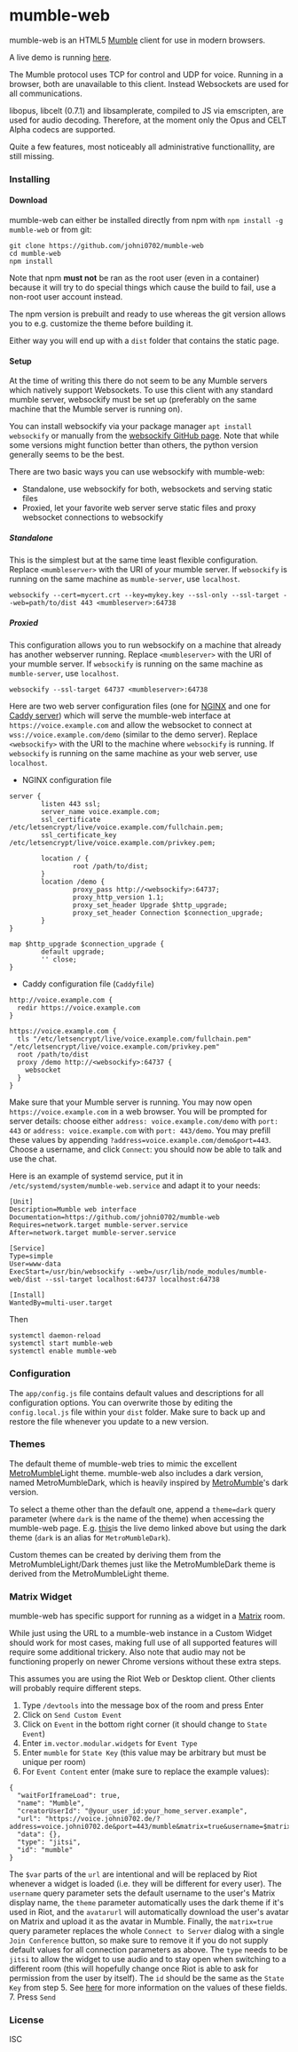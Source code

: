 # mumble-web

mumble-web is an HTML5 [Mumble] client for use in modern browsers.

A live demo is running [here](https://voice.johni0702.de/?address=voice.johni0702.de&port=443/demo).

The Mumble protocol uses TCP for control and UDP for voice.
Running in a browser, both are unavailable to this client.
Instead Websockets are used for all communications.

libopus, libcelt (0.7.1) and libsamplerate, compiled to JS via emscripten, are used for audio decoding.
Therefore, at the moment only the Opus and CELT Alpha codecs are supported.

Quite a few features, most noticeably all
administrative functionallity, are still missing.

### Installing

#### Download
mumble-web can either be installed directly from npm with `npm install -g mumble-web`
or from git:

```
git clone https://github.com/johni0702/mumble-web
cd mumble-web
npm install
```
Note that npm **must not** be ran as the root user (even in a container) because it will try to do special things which cause the build to fail, use a non-root user account instead.

The npm version is prebuilt and ready to use whereas the git version allows you
to e.g. customize the theme before building it.

Either way you will end up with a `dist` folder that contains the static page.

#### Setup
At the time of writing this there do not seem to be any Mumble servers
which natively support Websockets. To use this client with any standard mumble
server, websockify must be set up (preferably on the same machine that the
Mumble server is running on).

You can install websockify via your package manager `apt install websockify` or
manually from the [websockify GitHub page]. Note that while some versions might
function better than others, the python version generally seems to be the best.

There are two basic ways you can use websockify with mumble-web:
- Standalone, use websockify for both, websockets and serving static files
- Proxied, let your favorite web server serve static files and proxy websocket connections to websockify

##### Standalone
This is the simplest but at the same time least flexible configuration. Replace `<mumbleserver>` with the URI of your mumble server. If `websockify` is running on the same machine as `mumble-server`, use `localhost`.
```
websockify --cert=mycert.crt --key=mykey.key --ssl-only --ssl-target --web=path/to/dist 443 <mumbleserver>:64738
```

##### Proxied
This configuration allows you to run websockify on a machine that already has
another webserver running. Replace `<mumbleserver>` with the URI of your mumble server. If `websockify` is running on the same machine as `mumble-server`, use `localhost`.

```
websockify --ssl-target 64737 <mumbleserver>:64738
```

Here are two web server configuration files (one for [NGINX](https://www.nginx.com/) and one for [Caddy server](https://caddyserver.com/)) which will serve the mumble-web interface at `https://voice.example.com` and allow the websocket to connect at `wss://voice.example.com/demo` (similar to the demo server). Replace `<websockify>` with the URI to the machine where `websockify` is running. If `websockify` is running on the same machine as your web server, use `localhost`.

* NGINX configuration file
```Nginx
server {
        listen 443 ssl;
        server_name voice.example.com;
        ssl_certificate /etc/letsencrypt/live/voice.example.com/fullchain.pem;
        ssl_certificate_key /etc/letsencrypt/live/voice.example.com/privkey.pem;

        location / {
                root /path/to/dist;
        }
        location /demo {
                proxy_pass http://<websockify>:64737;
                proxy_http_version 1.1;
                proxy_set_header Upgrade $http_upgrade;
                proxy_set_header Connection $connection_upgrade;
        }
}

map $http_upgrade $connection_upgrade {
        default upgrade;
        '' close;
}
```

* Caddy configuration file (`Caddyfile`)
```
http://voice.example.com {
  redir https://voice.example.com
}

https://voice.example.com {
  tls "/etc/letsencrypt/live/voice.example.com/fullchain.pem" "/etc/letsencrypt/live/voice.example.com/privkey.pem"
  root /path/to/dist
  proxy /demo http://<websockify>:64737 {
    websocket
  }
}
```

Make sure that your Mumble server is running. You may now open `https://voice.example.com` in a web browser. You will be prompted for server details: choose either `address: voice.example.com/demo` with `port: 443` or `address: voice.example.com` with `port: 443/demo`. You may prefill these values by appending `?address=voice.example.com/demo&port=443`. Choose a username, and click `Connect`: you should now be able to talk and use the chat.

Here is an example of systemd service, put it in `/etc/systemd/system/mumble-web.service` and adapt it to your needs:
```
[Unit]
Description=Mumble web interface
Documentation=https://github.com/johni0702/mumble-web
Requires=network.target mumble-server.service
After=network.target mumble-server.service

[Service]
Type=simple
User=www-data
ExecStart=/usr/bin/websockify --web=/usr/lib/node_modules/mumble-web/dist --ssl-target localhost:64737 localhost:64738

[Install]
WantedBy=multi-user.target
```

Then
```
systemctl daemon-reload
systemctl start mumble-web
systemctl enable mumble-web
```

### Configuration
The `app/config.js` file contains default values and descriptions for all configuration options.
You can overwrite those by editing the `config.local.js` file within your `dist` folder. Make sure to back up and restore the file whenever you update to a new version.

### Themes
The default theme of mumble-web tries to mimic the excellent [MetroMumble]Light theme.
mumble-web also includes a dark version, named MetroMumbleDark, which is heavily inspired by [MetroMumble]'s dark version.

To select a theme other than the default one, append a `theme=dark` query parameter (where `dark` is the name of the theme) when accessing the mumble-web page.
E.g. [this](https://voice.johni0702.de/?address=voice.johni0702.de&port=443/demo&theme=dark)is the live demo linked above but using the dark theme (`dark` is an alias for `MetroMumbleDark`).

Custom themes can be created by deriving them from the MetroMumbleLight/Dark themes just like the MetroMumbleDark theme is derived from the MetroMumbleLight theme.

### Matrix Widget
mumble-web has specific support for running as a widget in a [Matrix] room.

While just using the URL to a mumble-web instance in a Custom Widget should work for most cases, making full use of all supported features will require some additional trickery. Also note that audio may not be functioning properly on newer Chrome versions without these extra steps.

This assumes you are using the Riot Web or Desktop client. Other clients will probably require different steps.
1. Type `/devtools` into the message box of the room and press Enter
2. Click on `Send Custom Event`
3. Click on `Event` in the bottom right corner (it should change to `State Event`)
4. Enter `im.vector.modular.widgets` for `Event Type`
5. Enter `mumble` for `State Key` (this value may be arbitrary but must be unique per room)
6. For `Event Content` enter (make sure to replace the example values):
```
{
  "waitForIframeLoad": true,
  "name": "Mumble",
  "creatorUserId": "@your_user_id:your_home_server.example",
  "url": "https://voice.johni0702.de/?address=voice.johni0702.de&port=443/mumble&matrix=true&username=$matrix_display_name&theme=$theme&avatarurl=$matrix_avatar_url",
  "data": {},
  "type": "jitsi",
  "id": "mumble"
}
```
The `$var` parts of the `url` are intentional and will be replaced by Riot whenever a widget is loaded (i.e. they will be different for every user). The `username` query parameter sets the default username to the user's Matrix display name, the `theme` parameter automatically uses the dark theme if it's used in Riot, and the `avatarurl` will automatically download the user's avatar on Matrix and upload it as the avatar in Mumble.
Finally, the `matrix=true` query parameter replaces the whole `Connect to Server` dialog with a single `Join Conference` button, so make sure to remove it if you do not supply default values for all connection parameters as above.
The `type` needs to be `jitsi` to allow the widget to use audio and to stay open when switching to a different room (this will hopefully change once Riot is able to ask for permission from the user by itself).
The `id` should be the same as the `State Key` from step 5.
See [here](https://docs.google.com/document/d/1uPF7XWY_dXTKVKV7jZQ2KmsI19wn9-kFRgQ1tFQP7wQ/edit) for more information on the values of these fields.
7. Press `Send`

### License
ISC

[Mumble]: https://wiki.mumble.info/wiki/Main_Page
[websockify GitHub page]: https://github.com/novnc/websockify
[MetroMumble]: https://github.com/xPoke/MetroMumble
[Matrix]: https://matrix.org
